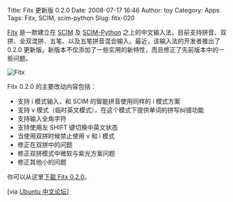 Title: Fitx 更新版 0.2.0
Date: 2008-07-17 16:46
Author: toy
Category: Apps
Tags: Fitx, SCIM, scim-python
Slug: fitx-020

[Fitx](http://code.google.com/p/fitx/) 是一款建立在
[SCIM](http://linuxtoy.org/tag/scim) 及
[SCIM-Python](http://linuxtoy.org/archives/scim-python.html)
之上的中文输入法，目前支持拼音、双拼、全双混拼、五笔、以及五笔拼音混合输入。最近，该输入法的开发者推出了
0.2.0
更新版。新版本不仅添加了一些实用的新特性，而且修正了先前版本中的一些问题。

![Fitx](http://i.linuxtoy.org/i/2008/07/fitx.png)

Fitx 0.2.0 的主要改动内容包括：

-   支持 i 模式输入，和 SCIM 的智能拼音使用同样的 i 模式方案
-   支持 v 模式（临时英文模式），在这个模式下提供单词的拼写纠错功能
-   支持输入全角字符
-   支持使用左 SHIFT 键切换中英文状态
-   当使用双拼时候禁止使用 v 和 i 模式
-   修正在双拼中的问题
-   修正双拼模式中微软与紫光方案问题
-   修正其他小的问题

你可以从这里[下载 Fitx
0.2.0](http://code.google.com/p/fitx/downloads/list)。

[via [Ubuntu
中文论坛](http://forum.ubuntu.org.cn/viewtopic.php?t=136773)]
